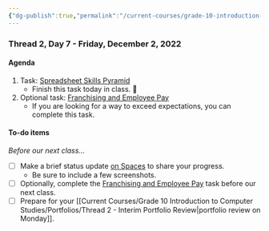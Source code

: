 ```yaml
---
{"dg-publish":true,"permalink":"/current-courses/grade-10-introduction-to-computer-studies/section-2/thread-2/day-7/","dgHomeLink":false}
---
```


### Thread 2, Day 7 - Friday, December 2, 2022
#### Agenda

1. Task: [Spreadsheet Skills Pyramid](https://drive.google.com/file/d/1P0X1kL2TFCbPz-MDcHjmH3G-xiiCZjFr/view?usp=share_link)
	- Finish this task today in class. 🏁
2. Optional task: [Franchising and Employee Pay](https://drive.google.com/file/d/1m9wBIiCtJzwZU0qC8HKOu63Q8aLj2iUB/view?usp=share_link)
	- If you are looking for a way to exceed expectations, you can complete  this task.

#### To-do items
*Before our next class...*

- [ ] Make a brief status update [on Spaces](https://ca.spacesedu.com/) to share your progress.
	- Be sure to include a few screenshots.
- [ ] Optionally, complete the [Franchising and Employee Pay](https://drive.google.com/file/d/1m9wBIiCtJzwZU0qC8HKOu63Q8aLj2iUB/view?usp=share_link) task before our next class.
- [ ] Prepare for your [[Current Courses/Grade 10 Introduction to Computer Studies/Portfolios/Thread 2 - Interim Portfolio Review|portfolio review on Monday]].